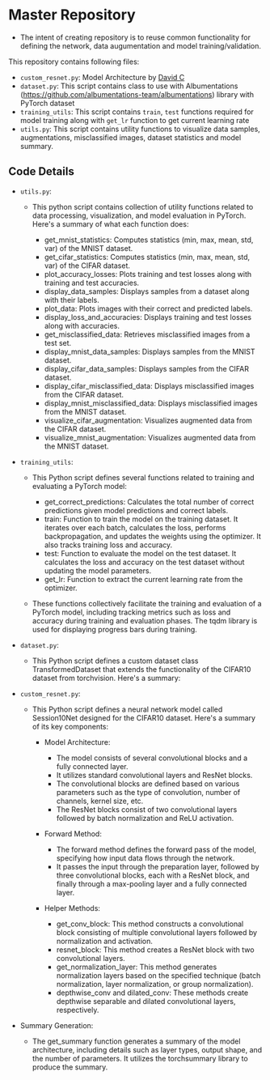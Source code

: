 # Master Repository 
- The intent of creating repository is to reuse common functionality for defining the network, data augumentation and model training/validation. 
 
This repository contains following files:

- `custom_resnet.py`: Model Architecture by [David C](https://github.com/davidcpage)
- `dataset.py`: This script contains class to use with Albumentations (https://github.com/albumentations-team/albumentations) library with PyTorch dataset
- `training_utils`: This script contains `train`, `test` functions required for model training along with `get_lr` function to get current learning rate
- `utils.py`: This script  contains utility functions to visualize data samples, augmentations, misclassified images, dataset statistics and model summary. 

## Code Details

- `utils.py`:
    - This python script contains collection of utility functions related to data processing, visualization, and model evaluation in PyTorch. Here's a summary of what each function does:

        - get_mnist_statistics: Computes statistics (min, max, mean, std, var) of the MNIST dataset.
        - get_cifar_statistics: Computes statistics (min, max, mean, std, var) of the CIFAR dataset.
        - plot_accuracy_losses: Plots training and test losses along with training and test accuracies.
        - display_data_samples: Displays samples from a dataset along with their labels.
        - plot_data: Plots images with their correct and predicted labels.
        - display_loss_and_accuracies: Displays training and test losses along with accuracies.
        - get_misclassified_data: Retrieves misclassified images from a test set.
        - display_mnist_data_samples: Displays samples from the MNIST dataset.
        - display_cifar_data_samples: Displays samples from the CIFAR dataset.
        - display_cifar_misclassified_data: Displays misclassified images from the CIFAR dataset.
        - display_mnist_misclassified_data: Displays misclassified images from the MNIST dataset.
        - visualize_cifar_augmentation: Visualizes augmented data from the CIFAR dataset.
        - visualize_mnist_augmentation: Visualizes augmented data from the MNIST dataset.

- `training_utils`:
    - This Python script defines several functions related to training and evaluating a PyTorch model:

        - get_correct_predictions: Calculates the total number of correct predictions given model predictions and correct labels.
        - train: Function to train the model on the training dataset. It iterates over each batch, calculates the loss, performs backpropagation, and updates the  weights using the optimizer. It also tracks training loss and accuracy.
        - test: Function to evaluate the model on the test dataset. It calculates the loss and accuracy on the test dataset without updating the model parameters.
        - get_lr: Function to extract the current learning rate from the optimizer.

    - These functions collectively facilitate the training and evaluation of a PyTorch model, including tracking metrics such as loss and accuracy during training and evaluation phases. The tqdm library is used for displaying progress bars during training.

- `dataset.py`:
    - This Python script defines a custom dataset class TransformedDataset that extends the functionality of the CIFAR10 dataset from torchvision. Here's a summary:

- `custom_resnet.py`:

    - This Python script defines a neural network model called Session10Net designed for the CIFAR10 dataset. Here's a summary of its key components:

        - Model Architecture:

            - The model consists of several convolutional blocks and a fully connected layer.
            - It utilizes standard convolutional layers and ResNet blocks.
            - The convolutional blocks are defined based on various parameters such as the type of convolution, number of channels, kernel size, etc.
            - The ResNet blocks consist of two convolutional layers followed by batch normalization and ReLU activation.

        - Forward Method:

            - The forward method defines the forward pass of the model, specifying how input data flows through the network.
            - It passes the input through the preparation layer, followed by three convolutional blocks, each with a ResNet block, and finally through a max-pooling layer and a fully connected layer.

        - Helper Methods:

            - get_conv_block: This method constructs a convolutional block consisting of multiple convolutional layers followed by normalization and activation.
            - resnet_block: This method creates a ResNet block with two convolutional layers.
            - get_normalization_layer: This method generates normalization layers based on the specified technique (batch normalization, layer normalization, or group normalization).
            - depthwise_conv and dilated_conv: These methods create depthwise separable and dilated convolutional layers, respectively.

- Summary Generation: 
    - The get_summary function generates a summary of the model architecture, including details such as layer types, output shape, and the number of parameters. It utilizes the torchsummary library to produce the summary.